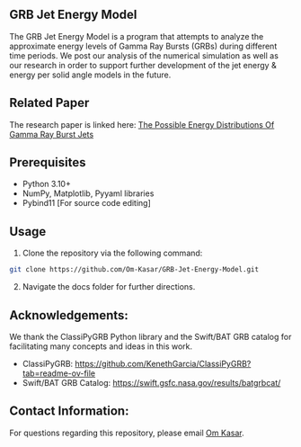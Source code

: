 ## GRB Jet Energy Model
The GRB Jet Energy Model is a program that attempts to analyze the approximate energy levels of Gamma Ray Bursts (GRBs) during different time periods. We post our analysis of the numerical simulation as well as our research in order to support further development of the jet energy & energy per solid angle models in the future.

## Related Paper
The research paper is linked here: [The Possible Energy Distributions Of Gamma Ray Burst Jets](https://drive.google.com/file/d/16T4dda-PXtoW983HNbjxEQmCObp1LrTM/view?usp=sharing)

## Prerequisites
- Python 3.10+
- NumPy, Matplotlib, Pyyaml libraries
- Pybind11 [For source code editing]

## Usage
1. Clone the repository via the following command:

```bash
git clone https://github.com/Om-Kasar/GRB-Jet-Energy-Model.git
```

2. Navigate the docs folder for further directions.

## Acknowledgements:
We thank the ClassiPyGRB Python library and the Swift/BAT GRB catalog for facilitating many concepts and ideas in this work.

- ClassiPyGRB: https://github.com/KenethGarcia/ClassiPyGRB?tab=readme-ov-file
- Swift/BAT GRB Catalog: https://swift.gsfc.nasa.gov/results/batgrbcat/

## Contact Information:
For questions regarding this repository, please email [Om Kasar](contact.omkasar@gmail.com).